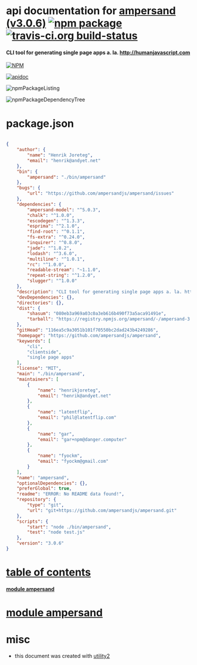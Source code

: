 # api documentation for  [ampersand (v3.0.6)](https://github.com/ampersandjs/ampersand)  [![npm package](https://img.shields.io/npm/v/npmdoc-ampersand.svg?style=flat-square)](https://www.npmjs.org/package/npmdoc-ampersand) [![travis-ci.org build-status](https://api.travis-ci.org/npmdoc/node-npmdoc-ampersand.svg)](https://travis-ci.org/npmdoc/node-npmdoc-ampersand)
#### CLI tool for generating single page apps a. la. http://humanjavascript.com

[![NPM](https://nodei.co/npm/ampersand.png?downloads=true)](https://www.npmjs.com/package/ampersand)

[![apidoc](https://npmdoc.github.io/node-npmdoc-ampersand/build/screenCapture.buildNpmdoc.browser._2Fhome_2Ftravis_2Fbuild_2Fnpmdoc_2Fnode-npmdoc-ampersand_2Ftmp_2Fbuild_2Fapidoc.html.png)](https://npmdoc.github.io/node-npmdoc-ampersand/build/apidoc.html)

![npmPackageListing](https://npmdoc.github.io/node-npmdoc-ampersand/build/screenCapture.npmPackageListing.svg)

![npmPackageDependencyTree](https://npmdoc.github.io/node-npmdoc-ampersand/build/screenCapture.npmPackageDependencyTree.svg)



# package.json

```json

{
    "author": {
        "name": "Henrik Joreteg",
        "email": "henrik@andyet.net"
    },
    "bin": {
        "ampersand": "./bin/ampersand"
    },
    "bugs": {
        "url": "https://github.com/ampersandjs/ampersand/issues"
    },
    "dependencies": {
        "ampersand-model": "^5.0.3",
        "chalk": "^1.0.0",
        "escodegen": "^1.3.3",
        "esprima": "^2.1.0",
        "find-root": "^0.1.1",
        "fs-extra": "^0.24.0",
        "inquirer": "^0.8.0",
        "jade": "^1.8.2",
        "lodash": "^3.6.0",
        "multiline": "^1.0.1",
        "rc": "^1.0.0",
        "readable-stream": "~1.1.0",
        "repeat-string": "^1.2.0",
        "slugger": "^1.0.0"
    },
    "description": "CLI tool for generating single page apps a. la. http://humanjavascript.com",
    "devDependencies": {},
    "directories": {},
    "dist": {
        "shasum": "080eb3a969a03c0a3eb616b490f73a5aca91491e",
        "tarball": "https://registry.npmjs.org/ampersand/-/ampersand-3.0.6.tgz"
    },
    "gitHead": "116ea5c9a3051b101f70550bc2dad243b4249286",
    "homepage": "https://github.com/ampersandjs/ampersand",
    "keywords": [
        "cli",
        "clientside",
        "single page apps"
    ],
    "license": "MIT",
    "main": "./bin/ampersand",
    "maintainers": [
        {
            "name": "henrikjoreteg",
            "email": "henrik@andyet.net"
        },
        {
            "name": "latentflip",
            "email": "phil@latentflip.com"
        },
        {
            "name": "gar",
            "email": "gar+npm@danger.computer"
        },
        {
            "name": "fyockm",
            "email": "fyockm@gmail.com"
        }
    ],
    "name": "ampersand",
    "optionalDependencies": {},
    "preferGlobal": true,
    "readme": "ERROR: No README data found!",
    "repository": {
        "type": "git",
        "url": "git+https://github.com/ampersandjs/ampersand.git"
    },
    "scripts": {
        "start": "node ./bin/ampersand",
        "test": "node test.js"
    },
    "version": "3.0.6"
}
```



# <a name="apidoc.tableOfContents"></a>[table of contents](#apidoc.tableOfContents)

#### [module ampersand](#apidoc.module.ampersand)



# <a name="apidoc.module.ampersand"></a>[module ampersand](#apidoc.module.ampersand)



# misc
- this document was created with [utility2](https://github.com/kaizhu256/node-utility2)

